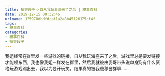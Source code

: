 ```yaml
---
title: 搞笑段子->自从我玩海盗来了之后 | 糗事百科
date: 2019-12-15 00:32:46
urlname: 175978dbdfdcab1a2a8b45126175cf4f
tags: 
- 糗事百科
categories:
- 糗事百科
- 搞笑段子
---
```

我姐经常在群里发一些游戏的链接，自从我玩海盗来了之后，游戏里总是要发链接才能领东西，我也像我姐一样发在群里，然后我就被由我哥带头说单身狗有什么资格玩游戏踢出去，我以为是开玩笑，结果真的被我爸移出群聊……


